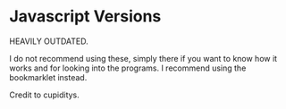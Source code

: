 # Javascript Versions

HEAVILY OUTDATED.

I do not recommend using these, simply there if you want to know how it works and for looking into the programs. I recommend using the bookmarklet instead.

Credit to cupiditys.
